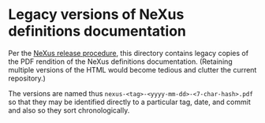 # Legacy versions of NeXus definitions documentation

Per the [NeXus release procedure](http://download.nexusformat.org/doc/html/installation.html?highlight=semantic#nexus-definitions), 
this directory contains legacy copies of the PDF rendition of the NeXus definitions documentation.  (Retaining multiple versions
of the HTML would become tedious and clutter the current repository.)

The versions are named thus `nexus-<tag>-<yyyy-mm-dd>-<7-char-hash>.pdf` so that they may be identified directly to 
a particular tag, date, and commit and also so they sort chronologically.
